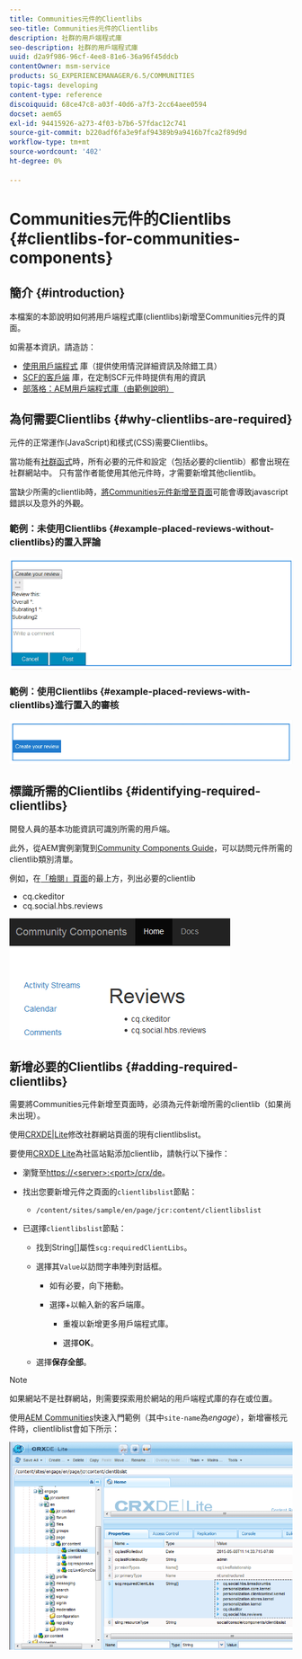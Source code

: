 ```yaml
---
title: Communities元件的Clientlibs
seo-title: Communities元件的Clientlibs
description: 社群的用戶端程式庫
seo-description: 社群的用戶端程式庫
uuid: d2a9f986-96cf-4ee8-81e6-36a96f45ddcb
contentOwner: msm-service
products: SG_EXPERIENCEMANAGER/6.5/COMMUNITIES
topic-tags: developing
content-type: reference
discoiquuid: 68ce47c8-a03f-40d6-a7f3-2cc64aee0594
docset: aem65
exl-id: 94415926-a273-4f03-b7b6-57fdac12c741
source-git-commit: b220adf6fa3e9faf94389b9a9416b7fca2f89d9d
workflow-type: tm+mt
source-wordcount: '402'
ht-degree: 0%

---
```


# Communities元件的Clientlibs {#clientlibs-for-communities-components}

## 簡介 {#introduction}

本檔案的本節說明如何將用戶端程式庫(clientlibs)新增至Communities元件的頁面。

如需基本資訊，請造訪：

* [使用用戶端程式](/help/sites-developing/clientlibs.md) 庫（提供使用情況詳細資訊及除錯工具）
* [SCF的客戶端](/help/communities/client-customize.md#clientlibs) 庫，在定制SCF元件時提供有用的資訊
* [部落格：AEM用戶端程式庫（由範例說明）](https://blogs.adobe.com/experiencedelivers/experience-management/clientlibs-explained-example/)

## 為何需要Clientlibs {#why-clientlibs-are-required}

元件的正常運作(JavaScript)和樣式(CSS)需要Clientlibs。

當功能有[社群函式](/help/communities/functions.md)時，所有必要的元件和設定（包括必要的clientlib）都會出現在社群網站中。 只有當作者能使用其他元件時，才需要新增其他clientlib。

當缺少所需的clientlib時，[將Communities元件新增至頁面](/help/communities/author-communities.md)可能會導致javascript錯誤以及意外的外觀。

### 範例：未使用Clientlibs {#example-placed-reviews-without-clientlibs}的置入評論

![置入審核](assets/placed-reviews.png)

### 範例：使用Clientlibs {#example-placed-reviews-with-clientlibs}進行置入的審核

![reviews-clientlibs](assets/reviews-clientlibs.png)

## 標識所需的Clientlibs {#identifying-required-clientlibs}

開發人員的基本功能資訊可識別所需的用戶端。

此外，從AEM實例瀏覽到[Community Components Guide](/help/communities/components-guide.md)，可以訪問元件所需的clientlib類別清單。

例如，在[「檢閱」頁面](https://localhost:4502/content/community-components/en/reviews.html)的最上方，列出必要的clientlib

* cq.ckeditor
* cq.social.hbs.reviews

![clientlibs-reviews](assets/clientlibs-reviews.png)

## 新增必要的Clientlibs {#adding-required-clientlibs}

需要將Communities元件新增至頁面時，必須為元件新增所需的clientlib（如果尚未出現）。

使用[CRXDE|Lite](#using-crxde-lite)修改社群網站頁面的現有clientlibslist。

要使用[CRXDE Lite](/help/sites-developing/developing-with-crxde-lite.md)為社區站點添加clientlib，請執行以下操作：

* 瀏覽至[https://&lt;server>:&lt;port>/crx/de](https://localhost:4502/crx/de)。
* 找出您要新增元件之頁面的`clientlibslist`節點：

   * `/content/sites/sample/en/page/jcr:content/clientlibslist`

* 已選擇`clientlibslist`節點：

   * 找到String[]屬性`scg:requiredClientLibs`。
   * 選擇其`Value`以訪問字串陣列對話框。

      * 如有必要，向下捲動。
      * 選擇+以輸入新的客戶端庫。

         * 重複以新增更多用戶端程式庫。

         * 選擇&#x200B;**OK**。
   * 選擇&#x200B;**保存全部**。


>[!NOTE]
>
>如果網站不是社群網站，則需要探索用於網站的用戶端程式庫的存在或位置。

使用[AEM Communities](/help/communities/getting-started.md)快速入門範例（其中`site-name`為&#x200B;*engage*），新增審核元件時，clientliblist會如下所示：

![檢閱元件](assets/review-component.png)
